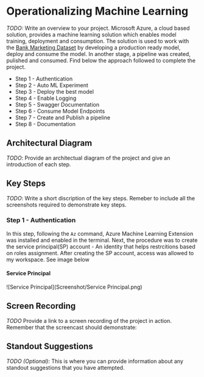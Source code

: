 # Operationalizing Machine Learning

_TODO:_ Write an overview to your project.
Microsoft Azure, a cloud based solution, provides a machine learning solution which enables model training, deployment and consumption. The solution is used to work with the [Bank Marketing Dataset](https://automlsamplenotebookdata.blob.core.windows.net/automl-sample-notebook-data/bankmarketing_train.csv) by developing a production ready model, deploy and consume the model. In another stage, a pipeline was created, pulished and consumed. Find below the approach followed to complete the project.

- Step 1 - Authentication
- Step 2 - Auto ML Experiment
- Step 3 - Deploy the best model
- Step 4 - Enable Logging
- Step 5 - Swagger Documentation
- Step 6 - Consume Model Endpoints
- Step 7 - Create and Publish a pipeline
- Step 8 - Documentation

## Architectural Diagram

_TODO_: Provide an architectual diagram of the project and give an introduction of each step.

## Key Steps

_TODO_: Write a short discription of the key steps. Remeber to include all the screenshots required to demonstrate key steps.

### Step 1 - Authentication

In this step, following the `Az` command, Azure Machine Learning Extension was installed and enabled in the terminal. Next, the procedure was to create the service principal(SP) account - An identity that helps restrcitions based on roles assignment.
After creating the SP account, access was allowed to my workspace. See image below

#### Service Principal

![Service Principal](Screenshot/Service Principal.png)

## Screen Recording

_TODO_ Provide a link to a screen recording of the project in action. Remember that the screencast should demonstrate:

## Standout Suggestions

_TODO (Optional):_ This is where you can provide information about any standout suggestions that you have attempted.
